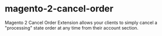 # magento-2-cancel-order
Magento 2 Cancel Order Extension allows your clients to simply cancel a "processing" state order at any time from their account section.
